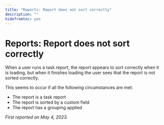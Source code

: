 ```yaml
---
title: "Reports: Report does not sort correctly"
description: ""
hidefromtoc: yes
---
```


# Reports: Report does not sort correctly

When a user runs a task report, the report appears to sort correctly when it is loading, but when it finishes loading the user sees that the report is not sorted correctly. 

This seems to occur if all the following circumstances are met:

* The report is a task report
* The report is sorted by a custom field
* The report has a grouping applied

_First reported on May 4, 2023._

                    